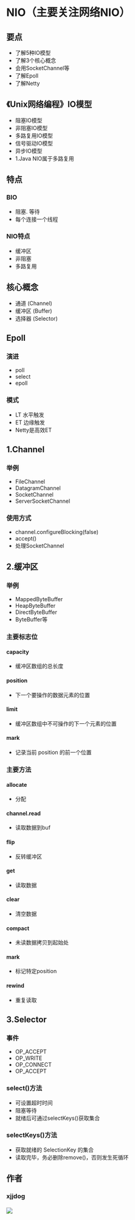 # NIO（主要关注网络NIO）

## 要点

- 了解5种IO模型
- 了解3个核心概念
- 会用SocketChannel等
- 了解Epoll
- 了解Netty

## 《Unix网络编程》IO模型

- 阻塞IO模型
- 非阻塞IO模型
- 多路复用IO模型
- 信号驱动IO模型
- 异步IO模型
- 1.Java NIO属于多路复用

## 特点

### BIO

- 阻塞. 等待
- 每个连接一个线程

### NIO特点

- 缓冲区
- 非阻塞
- 多路复用

## 核心概念

- 通道 (Channel)
- 缓冲区 (Buffer)
- 选择器 (Selector)

## Epoll

### 演进
- poll
- select
- epoll

### 模式

- LT 水平触发
- ET 边缘触发
- Netty是高效ET

## 1.Channel

### 举例

- FileChannel
- DatagramChannel
- SocketChannel
- ServerSocketChannel

### 使用方式

- channel.configureBlocking(false)
- accept() 
- 处理SocketChannel

## 2.缓冲区

### 举例

- MappedByteBuffer
- HeapByteBuffer
- DirectByteBuffer
- ByteBuffer等

### 主要标志位

#### capacity
- 缓冲区数组的总长度
#### position
- 下一个要操作的数据元素的位置
#### limit
- 缓冲区数组中不可操作的下一个元素的位置
#### mark
- 记录当前 position 的前一个位置


### 主要方法

#### allocate 
- 分配
#### channel.read 
- 读取数据到buf
#### flip 
- 反转缓冲区
#### get 
- 读取数据
#### clear 
- 清空数据
#### compact 
- 未读数据拷贝到起始处
#### mark
- 标记特定position
#### rewind 
- 重复读取


## 3.Selector

### 事件

- OP_ACCEPT
- OP_WRITE
- OP_CONNECT
- OP_ACCEPT

### select()方法

- 可设置超时时间
- 阻塞等待
- 就绪后可通过selectKeys()获取集合

### selectKeys()方法

- 获取就绪的 SelectionKey 的集合
- 读取完毕，务必删除remove()，否则发生死循环


## 作者
### xjjdog
#### ![](/qrcode_for_gh_183eb256f8af_258.jpg)
